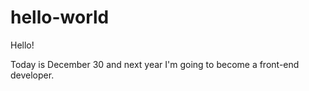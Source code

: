 # hello-world
Hello!

Today is December 30 and next year I'm going to become a front-end developer.
